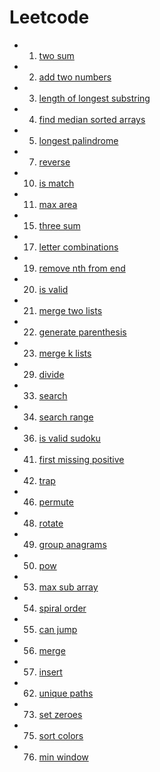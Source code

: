# Leetcode

- 1. [two sum](./src/bin/1_two_sum.rs)
- 2. [add two numbers](./src/bin/2_add_two_numbers.rs)
- 3. [length of longest substring](./src/bin/3_length_of_longest_substring.rs)
- 4. [find median sorted arrays](./src/bin/4_find_median_sorted_arrays.rs)
- 5. [longest palindrome](./src/bin/5_longest_palindrome.rs)
- 7. [reverse](./src/bin/7_reverse.rs)
- 10. [is match](./src/bin/10_is_match.rs)
- 11. [max area](./src/bin/11_max_area.rs)
- 15. [three sum](./src/bin/15_three_sum.rs)
- 17. [letter combinations](./src/bin/17_letter_combinations.rs)
- 19. [remove nth from end](./src/bin/19_remove_nth_from_end.rs)
- 20. [is valid](./src/bin/20_is_valid.rs)
- 21. [merge two lists](./src/bin/21_merge_two_lists.rs)
- 22. [generate parenthesis](./src/bin/22_generate_parenthesis.rs)
- 23. [merge k lists](./src/bin/23_merge_k_lists.rs)
- 29. [divide](./src/bin/29_divide.rs)
- 33. [search](./src/bin/33_search.rs)
- 34. [search range](./src/bin/34_search_range.rs)
- 36. [is valid sudoku](./src/bin/36_is_valid_sudoku.rs)
- 41. [first missing positive](./src/bin/41_first_missing_positive.rs)
- 42. [trap](./src/bin/42_trap.rs)
- 46. [permute](./src/bin/46_permute.rs)
- 48. [rotate](./src/bin/48_rotate.rs)
- 49. [group anagrams](./src/bin/49_group_anagrams.rs)
- 50. [pow](./src/bin/50_pow.rs)
- 53. [max sub array](./src/bin/53_max_sub_array.rs)
- 54. [spiral order](./src/bin/54_spiral_order.rs)
- 55. [can jump](./src/bin/55_can_jump.rs)
- 56. [merge](./src/bin/56_merge.rs)
- 57. [insert](./src/bin/57_insert.rs)
- 62. [unique paths](./src/bin/62_unique_paths.rs)
- 73. [set zeroes](./src/bin/73_set_zeroes.rs)
- 75. [sort colors](./src/bin/75_sort_colors.rs)
- 76. [min window](./src/bin/76_min_window.rs)
